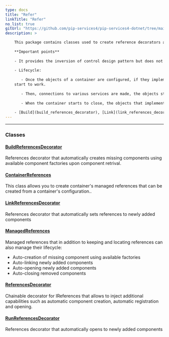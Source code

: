 ```yaml
---
type: docs
title: "Refer"
linkTitle: "Refer"
no_list: true
gitUrl: "https://github.com/pip-services4/pip-services4-dotnet/tree/main/pip-services4-container-dotnet"
description: >

    This package contains classes used to create reference decorators and managed references.      
        
    **Important points**
    
    - It provides the inversion of control design pattern but does not contain the fully functional container (you can just only create a class that will set various references).    
    
    - Lifecycle:    
     
       - Once the objects of a container are configured, if they implement the [IReferenceable](../../../components/refer/ireferenceable) interface, they are passed a set of references for recreating links between objects in the container. If the objects implement the [IOpenable](../../../components/run/iopenable) interface, the *open()* method is called and they 
    start to work. 
    
       - Then, connections to various services are made, the objects start, the container starts running, and the objects carry out their tasks. 
    
       - When the container starts to close, the objects that implement the [IClosable](../../../components/run/iclosable) interface are closed via their *Close()* method (which should make them stop working and disconnect from other services). Following this, the objects that implement the [IUnreferenceable](../../../components/refer/iunreferenceable) interface delete the various links between objects, and the container destroys all objects and turns off. 
    
    - [Build](build_references_decorator), [Link](link_references_decorator), and [Run](run_references_decorator) - ReferenceDecorators are used during the corresponding  building, linking, and running stages and are united in [ManagedReferences](managed_references), which are extended by [ContainerReferences](container_references).
---
```

---

<div class="module-body"> 

### Classes

#### [BuildReferencesDecorator](build_references_decorator)
References decorator that automatically creates missing components using
available component factories upon component retrival.

#### [ContainerReferences](container_references)
This class allows you to create container's managed references that can be created from a container's configuration..

#### [LinkReferencesDecorator](link_references_decorator)
References decorator that automatically sets references to newly added components

#### [ManagedReferences](managed_references)
Managed references that in addition to keeping and locating references can also 
manage their lifecycle:
- Auto-creation of missing component using available factories
- Auto-linking newly added components
- Auto-opening newly added components
- Auto-closing removed components

#### [ReferencesDecorator](references_decorator)
Chainable decorator for IReferences that allows to inject additional capabilities
such as automatic component creation, automatic registration and opening.

#### [RunReferencesDecorator](run_references_decorator)
References decorator that automatically opens to newly added components

</div>

